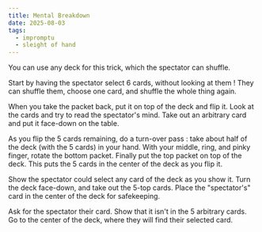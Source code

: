 ```yaml
---
title: Mental Breakdown
date: 2025-08-03
tags:
  - impromptu
  - sleight of hand
---
```


You can use any deck for this trick, which the spectator can shuffle.

Start by having the spectator select 6 cards, without looking at them ! They can shuffle them, choose one card, and shuffle the whole thing again.

When you take the packet back, put it on top of the deck and flip it. Look at the cards and try to read the spectator's mind. Take out an arbitrary card and put it face-down on the table.

As you flip the 5 cards remaining, do a turn-over pass : take about half of the deck (with the 5 cards) in your hand. With your middle, ring, and pinky finger, rotate the bottom packet. Finally put the top packet on top of the deck. This puts the 5 cards in the center of the deck as you flip it.

Show the spectator could select any card of the deck as you show it. Turn the deck face-down, and take out the 5-top cards. Place the "spectator's" card in the center of the deck for safekeeping.

Ask for the spectator their card. Show that it isn't in the 5 arbitrary cards. Go to the center of the deck, where they will find their selected card.